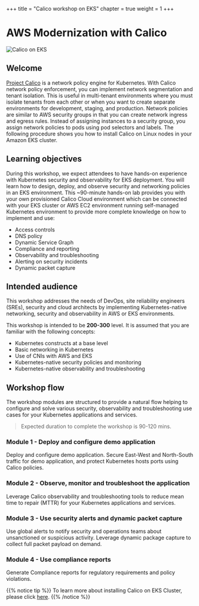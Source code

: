 +++
title = "Calico workshop on EKS"
chapter = true
weight = 1
+++

# AWS Modernization with Calico

![Calico on EKS](/images/calico-on-eks.png)

## Welcome

[Project Calico](https://www.projectcalico.org/) is a network policy engine for Kubernetes. With Calico network policy enforcement, you can implement network segmentation and tenant isolation. This is useful in multi-tenant environments where you must isolate tenants from each other or when you want to create separate environments for development, staging, and production. Network policies are similar to AWS security groups in that you can create network ingress and egress rules. Instead of assigning instances to a security group, you assign network policies to pods using pod selectors and labels. The following procedure shows you how to install Calico on Linux nodes in your Amazon EKS cluster.

## Learning objectives

During this workshop, we expect attendees to have hands-on experience with Kubernetes security and observability for EKS deployment. You will learn how to design, deploy, and observe security and networking policies in an EKS environment. This ~90-minute hands-on lab provides you with your own provisioned Calico Cloud environment which can be connected with your EKS cluster or AWS EC2 environment running self-managed Kubernetes environment to provide more complete knowledge on how to implement and use:

- Access controls
- DNS policy
- Dynamic Service Graph
- Compliance and reporting
- Observability and troubleshooting
- Alerting on security incidents
- Dynamic packet capture

## Intended audience

This workshop addresses the needs of DevOps, site reliability engineers (SREs), security and cloud architects by implementing Kubernetes-native networking, security and observability in AWS or EKS environments.

This workshop is intended to be **200-300** level. It is assumed that you are familiar with the following concepts:

- Kubernetes constructs at a base level
- Basic networking in Kubernetes
- Use of CNIs with AWS and EKS
- Kubernetes-native security policies and monitoring
- Kubernetes-native observability and troubleshooting

## Workshop flow

The workshop modules are structured to provide a natural flow helping to configure and solve various security, observability and troubleshooting use cases for your Kubernetes applications and services.

>Expected duration to complete the workshop is 90-120 mins.

### Module 1 - Deploy and configure demo application

Deploy and configure demo application. Secure East-West and North-South traffic for demo application, and protect Kubernetes hosts ports using Calico policies.

### Module 2 - Observe, monitor and troubleshoot the application

Leverage Calico observability and troubleshooting tools to reduce mean time to repair (MTTR) for your Kubernetes applications and services.

### Module 3 - Use security alerts and dynamic packet capture

Use global alerts to notify security and operations teams about unsanctioned or suspicious activity. Leverage dynamic package capture to collect full packet payload on demand.

### Module 4 - Use compliance reports

Generate Compliance reports for regulatory requirements and policy violations.

{{% notice tip %}}
To learn more about installing Calico on EKS Cluster, please click [here](https://docs.aws.amazon.com/eks/latest/userguide/calico.html).
{{% /notice %}}

